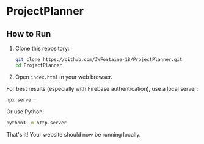 # ProjectPlanner

## How to Run

1. Clone this repository:
	```sh
	git clone https://github.com/JWFontaine-18/ProjectPlanner.git
	cd ProjectPlanner
	```

2. Open `index.html` in your web browser.

For best results (especially with Firebase authentication), use a local server:

```sh
npx serve .
```

Or use Python:

```sh
python3 -m http.server
```

That's it! Your website should now be running locally.
